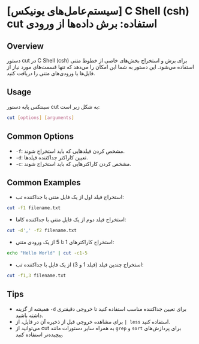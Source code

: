 # [سیستم‌عامل‌های یونیکس] C Shell (csh) cut استفاده: برش داده‌ها از ورودی

## Overview
دستور cut در C Shell (csh) برای برش و استخراج بخش‌های خاصی از خطوط متنی استفاده می‌شود. این دستور به شما این امکان را می‌دهد که تنها قسمت‌های مورد نیاز از فایل‌ها یا ورودی‌های متنی را دریافت کنید.

## Usage
سینتکس پایه دستور cut به شکل زیر است:

```bash
cut [options] [arguments]
```

## Common Options
- `-f`: مشخص کردن فیلدهایی که باید استخراج شوند.
- `-d`: تعیین کاراکتر جداکننده فیلدها.
- `-c`: مشخص کردن کاراکترهایی که باید استخراج شوند.

## Common Examples
- استخراج فیلد اول از یک فایل متنی با جداکننده تب:

```bash
cut -f1 filename.txt
```

- استخراج فیلد دوم از یک فایل متنی با جداکننده کاما:

```bash
cut -d',' -f2 filename.txt
```

- استخراج کاراکترهای 1 تا 5 از یک ورودی متنی:

```bash
echo "Hello World" | cut -c1-5
```

- استخراج چندین فیلد (فیلد 1 و 3) از یک فایل با جداکننده تب:

```bash
cut -f1,3 filename.txt
```

## Tips
- همیشه از گزینه `-d` برای تعیین جداکننده مناسب استفاده کنید تا خروجی دقیقتری داشته باشید.
- برای مشاهده خروجی قبل از ذخیره آن در فایل، از `| less` استفاده کنید.
- می‌توانید از cut به همراه سایر دستورات مانند `grep` و `sort` برای پردازش‌های پیچیده‌تر استفاده کنید.